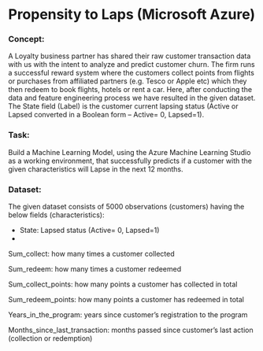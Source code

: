 # Propensity to Laps (Microsoft Azure)

### Concept:
A Loyalty business partner has shared their raw customer transaction data with us with the intent to analyze and predict customer churn. The firm runs a successful reward system where the customers collect points from flights or purchases from affiliated partners (e.g. Tesco or Apple etc) which they then redeem to book flights, hotels or rent a car. Here, after conducting the data and feature engineering process we have resulted in the given dataset. The State field (Label) is the customer current lapsing status (Active or Lapsed converted in a Boolean form – Active= 0, Lapsed=1).

### Task:
Build a Machine Learning Model, using the Azure Machine Learning Studio as a working environment, that successfully predicts if a customer with the given characteristics will Lapse in the next 12 months.

### Dataset:
The given dataset consists of 5000 observations (customers) having the below fields (characteristics):

* State: Lapsed status (Active= 0, Lapsed=1)
* 
Sum_collect: how many times a customer collected

Sum_redeem: how many times a customer redeemed

Sum_collect_points: how many points a customer has collected in total

Sum_redeem_points: how many points a customer has redeemed in total

Years_in_the_program: years since customer’s registration to the program

Months_since_last_transaction: months passed since customer’s last action (collection or redemption)
